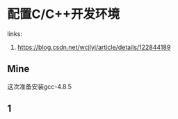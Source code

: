 # 配置C/C++开发环境

links:

1. <https://blog.csdn.net/wcjlyj/article/details/122844189>

## Mine

这次准备安装gcc-4.8.5



## 1

